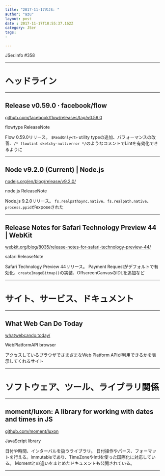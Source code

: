```yaml
---
title: "2017-11-17のJS: "
author: "azu"
layout: post
date : 2017-11-17T10:55:37.162Z
category: JSer
tags:
-

---
```


JSer.info #358

----

<h1 class="site-genre">ヘッドライン</h1>

----

## Release v0.59.0 · facebook/flow
[github.com/facebook/flow/releases/tag/v0.59.0](https://github.com/facebook/flow/releases/tag/v0.59.0 "Release v0.59.0 · facebook/flow")
<p class="jser-tags jser-tag-icon"><span class="jser-tag">flowtype</span> <span class="jser-tag">ReleaseNote</span></p>

Flow 0.59.0リリース。
`$ReadOnly<T>` utility typeの追加、パフォーマンスの改善、`/* flowlint sketchy-null:error */`のようなコメントでLintを有効化できるように


----

## Node v9.2.0 (Current) | Node.js
[nodejs.org/en/blog/release/v9.2.0/](https://nodejs.org/en/blog/release/v9.2.0/ "Node v9.2.0 (Current) | Node.js")
<p class="jser-tags jser-tag-icon"><span class="jser-tag">node.js</span> <span class="jser-tag">ReleaseNote</span></p>

Node.js 9.2.0リリース。
`fs.realpathSync.native`、`fs.realpath.native`、`process.ppid`がexposeされた


----

## Release Notes for Safari Technology Preview 44 | WebKit
[webkit.org/blog/8035/release-notes-for-safari-technology-preview-44/](https://webkit.org/blog/8035/release-notes-for-safari-technology-preview-44/ "Release Notes for Safari Technology Preview 44 | WebKit")
<p class="jser-tags jser-tag-icon"><span class="jser-tag">safari</span> <span class="jser-tag">ReleaseNote</span></p>

Safari Technology Preview 44リリース。
Payment Requestがデフォルトで有効化、`createImageBitmap()`の実装、OffscreenCanvasのIDLを追加など


----
<h1 class="site-genre">サイト、サービス、ドキュメント</h1>

----

## What Web Can Do Today
[whatwebcando.today/](https://whatwebcando.today/ "What Web Can Do Today")
<p class="jser-tags jser-tag-icon"><span class="jser-tag">WebPlatformAPI</span> <span class="jser-tag">browser</span></p>

アクセスしているブラウザでさまざまなWeb Platform APIが利用できるかを表示してくれるサイト


----
<h1 class="site-genre">ソフトウェア、ツール、ライブラリ関係</h1>

----

## moment/luxon: A library for working with dates and times in JS
[github.com/moment/luxon](https://github.com/moment/luxon "moment/luxon: A library for working with dates and times in JS")
<p class="jser-tags jser-tag-icon"><span class="jser-tag">JavaScript</span> <span class="jser-tag">library</span></p>

日付や時間、インターバルを扱うライブラリ。 日付操作やパース、フォーマットを行える。Immutableであり、TimeZoneやIntlを使った国際化に対応している。 Momentとの違いをまとめたドキュメントも公開されている。


----
